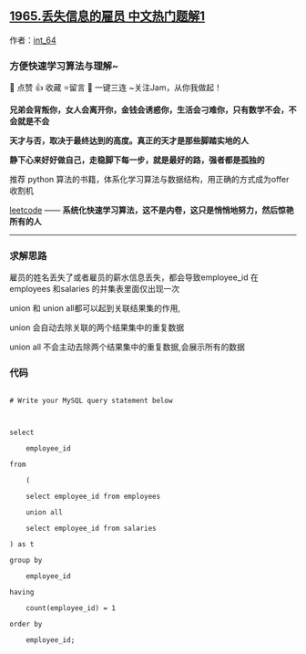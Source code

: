 ## [1965.丢失信息的雇员 中文热门题解1](https://leetcode.cn/problems/employees-with-missing-information/solutions/100000/by-jam007-0731)

作者：[int_64](https://leetcode.cn/u/int_64)
### 方便快速学习算法与理解~
🌇 点赞 👍 收藏 ⭐留言 📝 一键三连 ~关注Jam，从你我做起！

**兄弟会背叛你，女人会离开你，金钱会诱惑你，生活会刁难你，只有数学不会，不会就是不会**
**天才与否，取决于最终达到的高度。真正的天才是那些脚踏实地的人**
**静下心来好好做自己，走稳脚下每一步，就是最好的路，强者都是孤独的**

推荐 python 算法的书籍，体系化学习算法与数据结构，用正确的方式成为offer收割机
[leetcode](https://github.com/ls1248659692/leetcode) ——  **系统化快速学习算法，这不是内卷，这只是悄悄地努力，然后惊艳所有的人**

---
### 求解思路
雇员的姓名丢失了或者雇员的薪水信息丢失，都会导致employee_id 在 employees 和salaries 的并集表里面仅出现一次

union 和 union all都可以起到关联结果集的作用, 
union 会自动去除关联的两个结果集中的重复数据
union all 不会主动去除两个结果集中的重复数据,会展示所有的数据

### 代码

```mysql
# Write your MySQL query statement below

select 
    employee_id 
from 
    (
    select employee_id from employees
    union all 
    select employee_id from salaries
) as t
group by 
    employee_id
having 
    count(employee_id) = 1
order by 
    employee_id;
```